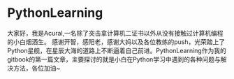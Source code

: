 # PythonLearning 
大家好，我是Acural,一名除了突击拿计算机二证书以外从没有接触过计算机编程的小白烟酒生。 感谢开智，感阳老，感谢大妈以及各位教练的push，光荣踏上了Python星舰，在星辰大海的道路上不断逼着自己前进。PythonLearning作为我的gitbook的第一篇文章，主要探讨的就是小白在Python学习中遇到的各种问题与解决方法，各位加油~